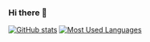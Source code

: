 ### Hi there 👋

[![GitHub stats](https://github-readme-stats.vercel.app/api?username=khoren93&count_private=true&show_icons=true)](https://github.com/anuraghazra/github-readme-stats)
[![Most Used Languages](https://github-readme-stats.vercel.app/api/top-langs/?username=khoren93&layout=compact)](https://github.com/anuraghazra/github-readme-stats)
